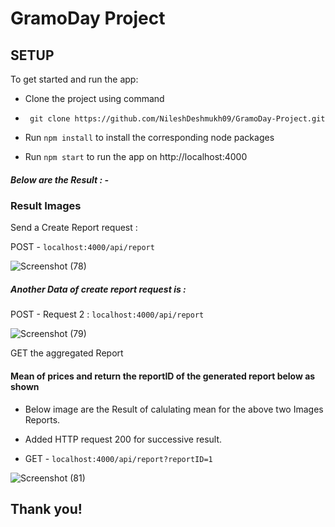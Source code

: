 
#  GramoDay Project
## SETUP  


To get started and run the app:

 - Clone the project  using command 

 - ``` git clone https://github.com/NileshDeshmukh09/GramoDay-Project.git```

 - Run ``` npm install ``` to install the corresponding node packages
 - Run  ``` npm start ``` to run the app on http://localhost:4000

##### Below are the Result  : -

### Result Images 


Send a Create Report request  : 


POST  - ``` localhost:4000/api/report ```

![Screenshot (78)](https://user-images.githubusercontent.com/86465008/158894858-5c938322-e25b-4636-b1a7-9612c2dfbec5.png)


##### Another Data of create report request is :

POST  - Request 2 :  ``` localhost:4000/api/report ```

![Screenshot (79)](https://user-images.githubusercontent.com/86465008/158895556-467ae9af-a96b-4c23-8f1f-a4dd272f2c34.png)


GET the aggregated Report  

 ####  Mean of prices and return the reportID of the generated report below as shown
 
  - Below image are the Result of  calulating mean for the above two Images Reports.
  - Added HTTP request  200 for successive result.

 - GET - ``` localhost:4000/api/report?reportID=1 ```

![Screenshot (81)](https://user-images.githubusercontent.com/86465008/158895915-c47ad5cb-4332-41c8-a0b5-5f468bb89a7d.png)


## Thank you! 


